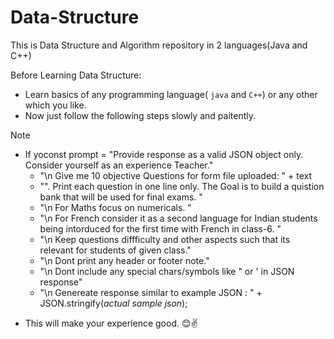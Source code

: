 # Data-Structure
This is Data Structure and Algorithm repository in 2 languages(Java and C++)

Before Learning Data Structure:
- Learn basics of any programming language( `java` and `C++`) or any other which you like.
- Now just follow the following steps slowly and paitently.

> [!NOTE]
> - If yoconst prompt =
>     "Provide response as a valid JSON object only. Consider yourself as an experience Teacher."
>     + "\n Give me 10 objective Questions for form file uploaded:  " + text
>     + "\". Print each question in one line only. The Goal is to build a quistion bank that will be used for final exams. "
>     + "\n For Maths focus on numericals. "
>     + "\n For French consider it as a second language for Indian students being intorduced for the first time with French in class-6. "
>     + "\n Keep questions diffficulty and other aspects such that its relevant for students of given class."
>     + "\n Dont print any header or footer note."
>     + "\n Dont include any special chars/symbols like \" or \' in JSON response"
>     + "\n Genereate response similar to example JSON : " + JSON.stringify(*actual sample json*);

- This will make your experience good. 😊✌️
